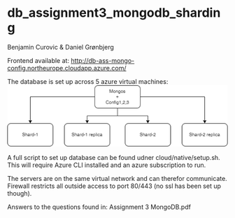 # db_assignment3_mongodb_sharding

Benjamin Curovic & Daniel Grønbjerg

Frontend available at:
http://db-ass-mongo-config.northeurope.cloudapp.azure.com/

The database is set up across 5 azure virtual machines:
![mongo setup](mongo.drawio.png)

A full script to set up database can be found udner cloud/native/setup.sh.
This will require Azure CLI installed and an azure subscription to run.

The servers are on the same virtual network and can therefor communicate.
Firewall restricts all outside access to port 80/443 (no ssl has been set up though).

Answers to the questions found in: Assignment 3 MongoDB.pdf
